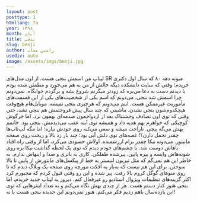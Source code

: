 ```yaml
---
layout: post
posttype: 1
htmllang: fa
year: ۱۳۹۸
month: آبان
title: ‌بنجی
slug: benji
author: رامین مجاب
usediv: auto
image: /assets/imgs/benji.jpg
---
```


لپتاپ من اسمش بنجی هست. از اون مدل‌های SR میونه دهه ۸۰ که سال اول دکتری خریدم؛ وقتی که سایت دانشکده دیگه حالش از من به هم می‌خورد و مطمئن شده بودم با دیدنم دست به دعا می‌بره که زودتر میگرنم شروع بشه و برگردم خوابگاه.
نمی‌دونم چرا اسمش شد بنجی. می‌دونم که اسم یکی از شخصیت‌های یکی از این قسمت‌های مأموریت غیرممکن هست. اینم می‌دونم که هرچیزی بنجی نمیشه. موبایل‌هام هیچ‌وقت هیچکدوم‌شون بنجی نشدن. ماشینی که چند سال پیش فروختمش هم بنجی نشد، حتی وقتی که توی اون تصادف وحشتناک بعد از ازدواجمون صدمه‌ای بهمون نزد. اما خرگوش کوچیکی که خواهرم بهم هدیه داد و همیشه توی آینه عقب می‌دیدمش، بنجی بود.
خانمم بهش می‌گه بیچی. ناراحت میشه و سعی می‌کنه روی خودش نیاره؛ اما مگه لپ‌تاپ‌ها چقدر تحمل دارن؟! غصه‌های توی دلش آبی بود؛ چند بار زد بالا و ریخت روی صفحه مانیتور.
می‌دونه نیکا چقدر برام ارزشمنده. اولاش حسودی می‌کرد، اما از وقتی راه افتاد باهاش دوست شد. با چشم‌های خودم دیدم که توی یک لحظه گذاشت نیکا بره روی شونه‌هاش وایسه و بپره پایین.
پیرشده طفلکی. کاری به باتری و صدا و اینهاش ندارم. به خاطر این هم نمی‌گم که مثل تیریون لنیستر یه خط از پیکسل‌های مانتورش از پایین تا بالا سوختن. برای این هم نیست که یه‌بار یه افکت مورچه روی صفحه یک وبلاگ دیدم که تا روی منوهای گوگل کروم بالا رفت. 
پیر شده و این رو وقتی قبول کردم که مجبورم کرد اکثر گزینه‌های تنظیمات ویژوال استادیو رو غیرفعال کنم.
دیروز یه لپتاپ جدید خریدم، اما بنجی هنوز کنار دستم هست. هر از چندی بهش نگاه می‌کنم و به تعداد اینترهایی که توی این یازده‌سال باهم زدیم فکر می‌کنم. 
هنوز نمی‌‌دونم این جدیده بنجی هست یا نه!